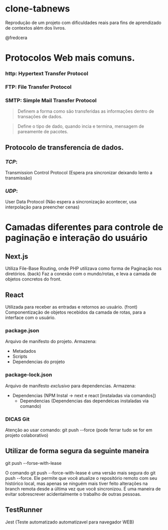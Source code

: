 # clone-tabnews

Reprodução de um projeto com dificuldades reais para fins de aprendizado de contextos além dos livros.

@fredcera

# Protocolos Web mais comuns.

### http: Hypertext Transfer Protocol

### FTP: File Transfer Protocol

### SMTP: Simple Mail Transfer Protocol

> Definem a forma como são transferidas as informações dentro de transações de dados.

> Define o tipo de dado, quando incia e termina, mensagem de pareamente de pacotes.

## Protocolo de transferencia de dados.

### _TCP_:

Transmission Control Protocol (Espera pra sincronizar deixando lento a transmissão)

### _UDP_:

User Data Protocol (Não espera a sincronização acontecer, usa interpolação para preencher cenas)

# **Camadas diferentes para controle de paginação e interação do usuário**

## Next.js

Utiliza File-Base Routing, onde PHP utilizava como forma de Paginação nos diretórios. (back)
Faz a conexão com o mundo/rotas, e leva a camada de objetos concretos do front.

## React

Utilizada para receber as entradas e retornos ao usuário. (front)
Componentização de objetos recebidos da camada de rotas, para a interface com o usuário.

### package.json

Arquivo de manifesto do projeto.
Armazena:

- Metadados
- Scripts
- Dependencias do projeto

### package-lock.json

Arquivo de manifesto _exclusivo_ para dependencias.
Armazena:

- Dependencias (NPM Instal -> next e react [instaladas via comandos])
  - Dependencias (Dependencias das dependeicas instaladas via comando)

### DICAS Git

Atenção ao usar comando: git push --force (pode ferrar tudo se for em projeto colaborativo)

## Utilizar de forma segura da seguinte maneira

git push --forse-with-lease

O comando git push --force-with-lease é uma versão mais segura do git push --force. Ele permite que você atualize o repositório remoto com seu histórico local, mas apenas se ninguém mais tiver feito alterações na branch remota desde a última vez que você sincronizou. É uma maneira de evitar sobrescrever acidentalmente o trabalho de outras pessoas.

## TestRunner
Jest (Teste automatizado automatizavel para navegador WEB)

